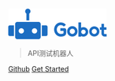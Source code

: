 ![logo](res/logo.png)

> API测试机器人

[Github](https://github.com/pojol/gobot)
[Get Started](/README.md)